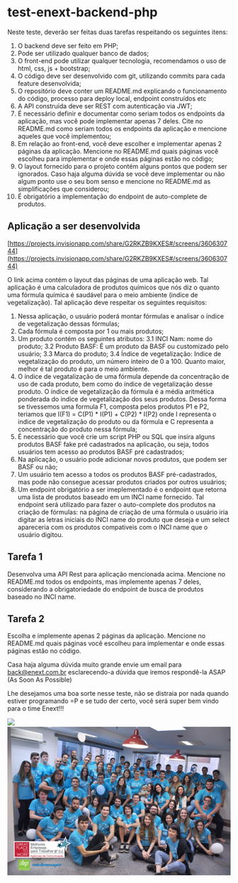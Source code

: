 # test-enext-backend-php

Neste teste, deverão ser feitas duas tarefas respeitando os seguintes itens:

1. O backend deve ser feito em PHP;
2. Pode ser utilizado qualquer banco de dados;
3. O front-end pode utilizar qualquer tecnologia, recomendamos o uso de html, css, js + bootstrap;
4. O código deve ser desenvolvido com git, utilizando commits para cada feature desenvolvida;
5. O repositório deve conter um README.md explicando o funcionamento do código, processo para deploy local, endpoint construídos etc
6. A API construída deve ser REST com autenticação via JWT;
7. É necessário definir e documentar como seriam todos os endpoints da aplicação, mas você pode implementar apenas 7 deles. Cite no README.md como seriam todos os endpoints da aplicação e mencione aqueles que você implementou;
8. Em relação ao front-end, você deve escolher e implementar apenas 2 páginas da aplicação. Mencione no README.md quais páginas você escolheu para implementar e onde essas páginas estão no código;
9. O layout fornecido para o projeto contém alguns pontos que podem ser ignorados. Caso haja alguma dúvida se você deve implementar ou não algum ponto use o seu bom senso e mencione no README.md as simplificações que considerou;
10. É obrigatório a implementação do endpoint de auto-complete de produtos.

## Aplicação a ser desenvolvida

[https://projects.invisionapp.com/share/G2RKZB9KXES#/screens/360630744](https://projects.invisionapp.com/share/G2RKZB9KXES#/screens/360630744)

O link acima contém o layout das páginas de uma aplicação web. Tal aplicação é uma calculadora de produtos químicos que nós diz o quanto uma fórmula química é saudável para o meio ambiente (indice de vegetalização). Tal aplicação deve respeitar os seguintes requisitos:

1. Nessa aplicação, o usuário poderá montar fórmulas e analisar o índice de vegetalização dessas fórmulas;
2. Cada fórmula é composta por 1 ou mais produtos;
3. Um produto contém os seguintes atributos:
  3.1 INCI Nam: nome do produto;
  3.2 Produto BASF: É um produto da BASF ou customizado pelo usuário;
  3.3 Marca do produto;
  3.4 Índice de vegetalização: Indice de vegetalização do produto, um número inteiro de 0 a 100. Quanto maior, melhor é tal produto é para o meio ambiente.
4. O índice de vegatalização de uma fórmula depende da concentração de uso de cada produto, bem como do índice de vegetalização desse produto. O índice de vegetalização da fórmula é a média aritmética ponderada do indice de vegetalização dos seus produtos. Dessa forma se tivessemos uma formula F1, composta pelos produtos P1 e P2, teriamos que I(F1) = C(P1) * I(P1) + C(P2) * I(P2) onde I representa o indice de vegetalização do produto ou da fórmula e C representa a concentração do produto nessa fórmula;
5. É necessário que você crie um script PHP ou SQL que insira alguns produtos BASF fake pré cadastrados na aplicação, ou seja, todos usuários tem acesso ao produtos BASF pré cadastrados;
6. Na aplicação, o usuário pode adicionar novos produtos, que podem ser BASF ou não;
7. Um usuário tem acesso a todos os produtos BASF pré-cadastrados, mas pode não consegue acessar produtos criados por outros usuários;
8. Um endpoint obrigatório a ser imeplementado é o endpoint que retorna uma lista de produtos baseado em um INCI name fornecido. Tal endpoint será utilizado para fazer o auto-complete dos produtos na criação de fórmulas: na página de criação de uma fórmula o usuário iria digitar as letras iniciais do INCI name do produto que deseja e um select apareceria com os produtos compativeis com o INCI name que o usuário digitou.

## Tarefa 1

Desenvolva uma API Rest para aplicação mencionada acima. Mencione no README.md todos os endpoints, mas implemente apenas 7 deles, considerando a obrigatoriedade do endpoint de busca de produtos baseado no INCI name.

## Tarefa 2

Escolha e implemente apenas 2 páginas da aplicação. Mencione no README.md quais páginas você escolheu para implementar e onde essas páginas estão no código.

Casa haja alguma dúvida muito grande envie um email para back@enext.com.br esclarecendo-a dúvida que iremos respondê-la ASAP (As Soon As Possible)

Lhe desejamos uma boa sorte nesse teste, não se distraia por nada quando estiver programando =P e se tudo der certo, você será super bem vindo para o time Enext!!!

![](giphy.gif)
![](enext.jpg)
